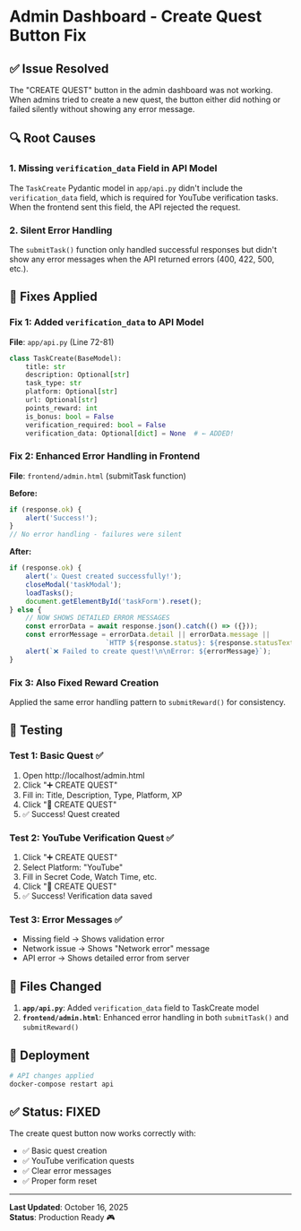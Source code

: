 # Admin Dashboard - Create Quest Button Fix

## ✅ Issue Resolved

The "CREATE QUEST" button in the admin dashboard was not working. When admins tried to create a new quest, the button either did nothing or failed silently without showing any error message.

## 🔍 Root Causes

### 1. Missing `verification_data` Field in API Model
The `TaskCreate` Pydantic model in `app/api.py` didn't include the `verification_data` field, which is required for YouTube verification tasks. When the frontend sent this field, the API rejected the request.

### 2. Silent Error Handling
The `submitTask()` function only handled successful responses but didn't show any error messages when the API returned errors (400, 422, 500, etc.).

## 🔧 Fixes Applied

### Fix 1: Added `verification_data` to API Model

**File**: `app/api.py` (Line 72-81)

```python
class TaskCreate(BaseModel):
    title: str
    description: Optional[str]
    task_type: str
    platform: Optional[str]
    url: Optional[str]
    points_reward: int
    is_bonus: bool = False
    verification_required: bool = False
    verification_data: Optional[dict] = None  # ← ADDED!
```

### Fix 2: Enhanced Error Handling in Frontend

**File**: `frontend/admin.html` (submitTask function)

**Before:**
```javascript
if (response.ok) {
    alert('Success!');
}
// No error handling - failures were silent
```

**After:**
```javascript
if (response.ok) {
    alert('⚔️ Quest created successfully!');
    closeModal('taskModal');
    loadTasks();
    document.getElementById('taskForm').reset();
} else {
    // NOW SHOWS DETAILED ERROR MESSAGES
    const errorData = await response.json().catch(() => ({}));
    const errorMessage = errorData.detail || errorData.message || 
                        `HTTP ${response.status}: ${response.statusText}`;
    alert(`❌ Failed to create quest!\n\nError: ${errorMessage}`);
}
```

### Fix 3: Also Fixed Reward Creation
Applied the same error handling pattern to `submitReward()` for consistency.

## 🧪 Testing

### Test 1: Basic Quest ✅
1. Open http://localhost/admin.html
2. Click "➕ CREATE QUEST"
3. Fill in: Title, Description, Type, Platform, XP
4. Click "🚀 CREATE QUEST"
5. ✅ Success! Quest created

### Test 2: YouTube Verification Quest ✅
1. Click "➕ CREATE QUEST"  
2. Select Platform: "YouTube"
3. Fill in Secret Code, Watch Time, etc.
4. Click "🚀 CREATE QUEST"
5. ✅ Success! Verification data saved

### Test 3: Error Messages ✅
- Missing field → Shows validation error
- Network issue → Shows "Network error" message
- API error → Shows detailed error from server

## 📁 Files Changed

1. **`app/api.py`**: Added `verification_data` field to TaskCreate model
2. **`frontend/admin.html`**: Enhanced error handling in both `submitTask()` and `submitReward()`

## 🚀 Deployment

```bash
# API changes applied
docker-compose restart api
```

## ✅ Status: **FIXED**

The create quest button now works correctly with:
- ✅ Basic quest creation
- ✅ YouTube verification quests
- ✅ Clear error messages
- ✅ Proper form reset

---

**Last Updated**: October 16, 2025  
**Status**: Production Ready 🎮

